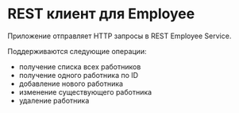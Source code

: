 # REST клиент для Employee
Приложение отправляет HTTP запросы в REST Employee Service.

Поддерживаются следующие операции:
* получение списка всех работников
* получение одного работника по ID
* добавление нового работника
* изменение существующего работника
* удаление работника